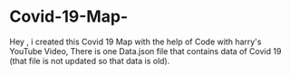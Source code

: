 # Covid-19-Map-
Hey , i created this Covid 19 Map with the help of Code with harry's YouTube Video, 
There is one Data.json file that contains data of Covid 19 (that file is not updated so that data is old).
